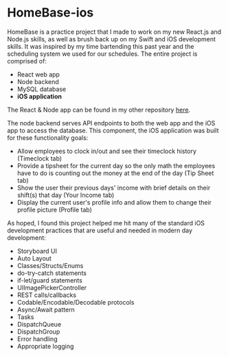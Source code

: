 # HomeBase-ios

HomeBase is a practice project that I made to work on my new React.js and Node.js skills, as well as brush back up on my Swift and iOS development skills. It was inspired by my time bartending this past year and the scheduling system we used for our schedules. The entire project is comprised of:
* React web app
* Node backend
* MySQL database
* __iOS application__

The React & Node app can be found in my other repository [here](https://github.com/cturczynski/HomeBase).

The node backend serves API endpoints to both the web app and the iOS app to access the database. This component, the iOS application was built for these functionality goals:
* Allow employees to clock in/out and see their timeclock history (Timeclock tab)
* Provide a tipsheet for the current day so the only math the employees have to do is counting out the money at the end of the day (Tip Sheet tab)
* Show the user their previous days' income with brief details on their shift(s) that day (Your Income tab)
* Display the current user's profile info and allow them to change their profile picture (Profile tab)

As hoped, I found this project helped me hit many of the standard iOS development practices that are useful and needed in modern day development:
* Storyboard UI
* Auto Layout
* Classes/Structs/Enums
* do-try-catch statements
* if-let/guard statements
* UIImagePickerController
* REST calls/callbacks
* Codable/Encodable/Decodable protocols
* Async/Await pattern
* Tasks
* DispatchQueue
* DispatchGroup
* Error handling
* Appropriate logging
